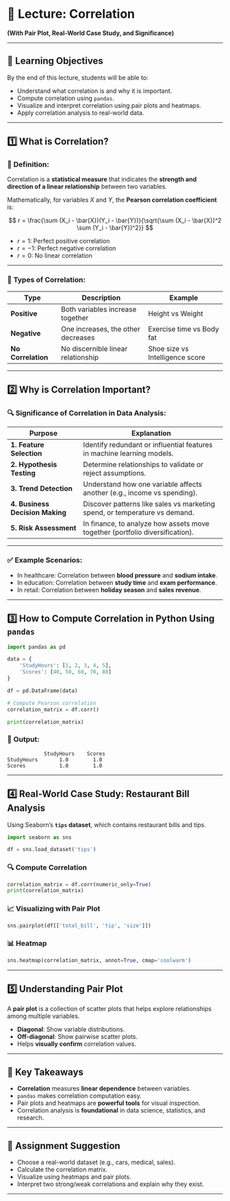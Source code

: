 # 📘 Lecture: Correlation
**(With Pair Plot, Real-World Case Study, and Significance)**

---

## 🎯 **Learning Objectives**

By the end of this lecture, students will be able to:

* Understand what correlation is and why it is important.
* Compute correlation using `pandas`.
* Visualize and interpret correlation using pair plots and heatmaps.
* Apply correlation analysis to real-world data.

---

## 1️⃣ What is Correlation?

### 🔹 **Definition:**

Correlation is a **statistical measure** that indicates the **strength and direction of a linear relationship** between two variables.

Mathematically, for variables $X$ and $Y$, the **Pearson correlation coefficient** is:

$$
r = \frac{\sum (X_i - \bar{X})(Y_i - \bar{Y})}{\sqrt{\sum (X_i - \bar{X})^2 \sum (Y_i - \bar{Y})^2}}
$$

* $r = 1$: Perfect positive correlation
* $r = -1$: Perfect negative correlation
* $r = 0$: No linear correlation

---

### 🔹 **Types of Correlation:**

| Type               | Description                        | Example                         |
| ------------------ | ---------------------------------- | ------------------------------- |
| **Positive**       | Both variables increase together   | Height vs Weight                |
| **Negative**       | One increases, the other decreases | Exercise time vs Body fat       |
| **No Correlation** | No discernible linear relationship | Shoe size vs Intelligence score |

---

## 2️⃣ Why is Correlation Important?

### 🔍 **Significance of Correlation in Data Analysis:**

| Purpose                         | Explanation                                                                  |
| ------------------------------- | ---------------------------------------------------------------------------- |
| **1. Feature Selection**        | Identify redundant or influential features in machine learning models.       |
| **2. Hypothesis Testing**       | Determine relationships to validate or reject assumptions.                   |
| **3. Trend Detection**          | Understand how one variable affects another (e.g., income vs spending).      |
| **4. Business Decision Making** | Discover patterns like sales vs marketing spend, or temperature vs demand.   |
| **5. Risk Assessment**          | In finance, to analyze how assets move together (portfolio diversification). |

---

### ✅ Example Scenarios:

* In healthcare: Correlation between **blood pressure** and **sodium intake**.
* In education: Correlation between **study time** and **exam performance**.
* In retail: Correlation between **holiday season** and **sales revenue**.

---

## 3️⃣ How to Compute Correlation in Python Using `pandas`

```python
import pandas as pd

data = {
    'StudyHours': [1, 2, 3, 4, 5],
    'Scores': [40, 50, 60, 70, 80]
}

df = pd.DataFrame(data)

# Compute Pearson correlation
correlation_matrix = df.corr()

print(correlation_matrix)
```

### 📌 Output:

```
            StudyHours    Scores
StudyHours       1.0        1.0
Scores           1.0        1.0
```

---

## 4️⃣ Real-World Case Study: Restaurant Bill Analysis

Using Seaborn’s **`tips` dataset**, which contains restaurant bills and tips.

```python
import seaborn as sns

df = sns.load_dataset('tips')
```

### 🔍 Compute Correlation

```python
correlation_matrix = df.corr(numeric_only=True)
print(correlation_matrix)
```

### 📈 Visualizing with Pair Plot

```python
sns.pairplot(df[['total_bill', 'tip', 'size']])
```

### 📊 Heatmap

```python
sns.heatmap(correlation_matrix, annot=True, cmap='coolwarm')
```

---

## 5️⃣ Understanding Pair Plot

A **pair plot** is a collection of scatter plots that helps explore relationships among multiple variables.

* **Diagonal**: Show variable distributions.
* **Off-diagonal**: Show pairwise scatter plots.
* Helps **visually confirm** correlation values.

---

## 🧠 Key Takeaways

* **Correlation** measures **linear dependence** between variables.
* `pandas` makes correlation computation easy.
* Pair plots and heatmaps are **powerful tools** for visual inspection.
* Correlation analysis is **foundational** in data science, statistics, and research.

---

## 📝 Assignment Suggestion

* Choose a real-world dataset (e.g., cars, medical, sales).
* Calculate the correlation matrix.
* Visualize using heatmaps and pair plots.
* Interpret two strong/weak correlations and explain why they exist.

---
